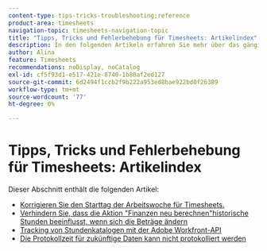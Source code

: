 ```yaml
---
content-type: tips-tricks-troubleshooting;reference
product-area: timesheets
navigation-topic: timesheets-navigation-topic
title: "Tipps, Tricks und Fehlerbehebung für Timesheets: Artikelindex"
description: In den folgenden Artikeln erfahren Sie mehr über das gängige Timesheet-Verhalten oder wie potenzielle Probleme mit Timesheets behoben werden können.
author: Alina
feature: Timesheets
recommendations: noDisplay, noCatalog
exl-id: cf5f93d1-e517-421e-8740-1b80af2ed127
source-git-commit: 6d2494f1ccb2f9b222a953ed8bae922bd0f26389
workflow-type: tm+mt
source-wordcount: '77'
ht-degree: 0%

---
```


# Tipps, Tricks und Fehlerbehebung für Timesheets: Artikelindex

Dieser Abschnitt enthält die folgenden Artikel:

* [Korrigieren Sie den Starttag der Arbeitswoche für Timesheets.](../../timesheets/tips-tricks-and-troubleshooting/correct-start-day-of-work-week.md)
* [Verhindern Sie, dass die Aktion &quot;Finanzen neu berechnen&quot;historische Stunden beeinflusst, wenn sich die Beträge ändern](../../timesheets/tips-tricks-and-troubleshooting/prevent-recalculate-finance-action.md)
* [Tracking von Stundenkatalogen mit der Adobe Workfront-API](../../timesheets/tips-tricks-and-troubleshooting/track-hour-records-with-wfapi.md)
* [Die Protokollzeit für zukünftige Daten kann nicht protokolliert werden](../../timesheets/tips-tricks-and-troubleshooting/unable-to-log-time-future-dates.md)
